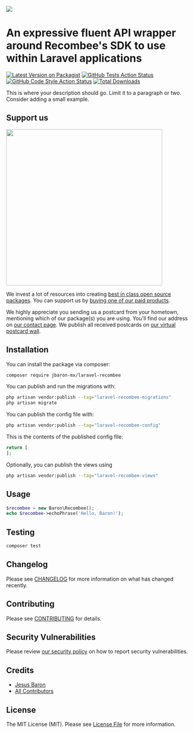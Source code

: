 
[<img src="https://github-ads.s3.eu-central-1.amazonaws.com/support-ukraine.svg?t=1" />](https://supportukrainenow.org)

# An expressive fluent API wrapper around Recombee's SDK to use within Laravel applications

[![Latest Version on Packagist](https://img.shields.io/packagist/v/jbaron-mx/laravel-recombee.svg?style=flat-square)](https://packagist.org/packages/jbaron-mx/laravel-recombee)
[![GitHub Tests Action Status](https://img.shields.io/github/workflow/status/jbaron-mx/laravel-recombee/run-tests?label=tests)](https://github.com/jbaron-mx/laravel-recombee/actions?query=workflow%3Arun-tests+branch%3Amain)
[![GitHub Code Style Action Status](https://img.shields.io/github/workflow/status/jbaron-mx/laravel-recombee/Check%20&%20fix%20styling?label=code%20style)](https://github.com/jbaron-mx/laravel-recombee/actions?query=workflow%3A"Check+%26+fix+styling"+branch%3Amain)
[![Total Downloads](https://img.shields.io/packagist/dt/jbaron-mx/laravel-recombee.svg?style=flat-square)](https://packagist.org/packages/jbaron-mx/laravel-recombee)

This is where your description should go. Limit it to a paragraph or two. Consider adding a small example.

## Support us

[<img src="https://github-ads.s3.eu-central-1.amazonaws.com/laravel-recombee.jpg?t=1" width="419px" />](https://spatie.be/github-ad-click/laravel-recombee)

We invest a lot of resources into creating [best in class open source packages](https://spatie.be/open-source). You can support us by [buying one of our paid products](https://spatie.be/open-source/support-us).

We highly appreciate you sending us a postcard from your hometown, mentioning which of our package(s) you are using. You'll find our address on [our contact page](https://spatie.be/about-us). We publish all received postcards on [our virtual postcard wall](https://spatie.be/open-source/postcards).

## Installation

You can install the package via composer:

```bash
composer require jbaron-mx/laravel-recombee
```

You can publish and run the migrations with:

```bash
php artisan vendor:publish --tag="laravel-recombee-migrations"
php artisan migrate
```

You can publish the config file with:

```bash
php artisan vendor:publish --tag="laravel-recombee-config"
```

This is the contents of the published config file:

```php
return [
];
```

Optionally, you can publish the views using

```bash
php artisan vendor:publish --tag="laravel-recombee-views"
```

## Usage

```php
$recombee = new Baron\Recombee();
echo $recombee->echoPhrase('Hello, Baron!');
```

## Testing

```bash
composer test
```

## Changelog

Please see [CHANGELOG](CHANGELOG.md) for more information on what has changed recently.

## Contributing

Please see [CONTRIBUTING](https://github.com/spatie/.github/blob/main/CONTRIBUTING.md) for details.

## Security Vulnerabilities

Please review [our security policy](../../security/policy) on how to report security vulnerabilities.

## Credits

- [Jesus Baron](https://github.com/jbaron-mx)
- [All Contributors](../../contributors)

## License

The MIT License (MIT). Please see [License File](LICENSE.md) for more information.
